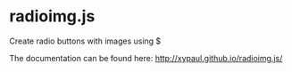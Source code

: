 radioimg.js
===========

Create radio buttons with images using $


The documentation can be found here: http://xypaul.github.io/radioimg.js/
